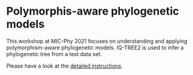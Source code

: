 
# Polymorphis-aware phylogenetic models

This workshop at MIC-Phy 2021 focuses on understanding and applying
polymorphism-aware phylogenetic models. IQ-TREE2 is used to infer a phylogenetic
tree from a test data set.

Please have a look at the [detailed instructions](PoMo-Practical.pdf).

